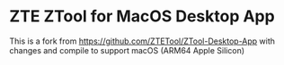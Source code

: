 # ZTE ZTool for MacOS Desktop App
This is a fork from https://github.com/ZTETool/ZTool-Desktop-App with changes and compile to support macOS (ARM64 Apple Silicon)
